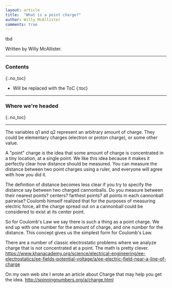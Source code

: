 ```yaml
---
layout: article
title:  "What is a point charge?"
author: Willy McAllister
comments: true
---
```


tbd

Written by Willy McAllister.

----

### Contents
{:.no_toc}

* Will be replaced with the ToC
{:toc}

----

### Where we're headed 
{:.no_toc}

----

The variables q1 and q2 represent an arbitrary amount of charge. They could be elementary charges (electron or proton charge), or some other value. 

A "point" charge is the idea that some amount of charge is concentrated in a tiny location, at a single point. We like this idea because it makes it perfectly clear how distance should be measured. You can measure the distance between two point charges using a ruler, and everyone will agree with how you did it. 

The definition of distance becomes less clear if you try to specify the distance say between two charged cannonballs. Do you measure between their nearest points? centers? farthest points? all points in each cannonball pairwise? Coulomb himself realized that for the purposes of measuring electric force, all the charge spread out on a cannonball could be considered to exist at its center point. 

So for Coulomb's Law we say there is such a thing as a point charge. We end up with one number for the amount of charge, and one number for the distance. This concept gives us the simplest form for Coulomb's Law.

There are a number of classic electrostatic problems where we analyze charge that is not concentrated at a point. The math is pretty clever. https://www.khanacademy.org/science/electrical-engineering/ee-electrostatics/ee-fields-potential-voltage/a/ee-electric-field-near-a-line-of-charge

On my own web site I wrote an article about Charge that may help you get the idea. http://spinningnumbers.org/a/charge.html